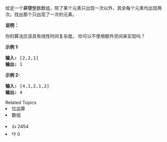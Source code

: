 <p>给定一个<strong>非空</strong>整数数组，除了某个元素只出现一次以外，其余每个元素均出现两次。找出那个只出现了一次的元素。</p>

<p><strong>说明：</strong></p>

<p>你的算法应该具有线性时间复杂度。 你可以不使用额外空间来实现吗？</p>

<p><strong>示例 1:</strong></p>

<pre><strong>输入:</strong> [2,2,1]
<strong>输出:</strong> 1
</pre>

<p><strong>示例&nbsp;2:</strong></p>

<pre><strong>输入:</strong> [4,1,2,1,2]
<strong>输出:</strong> 4</pre>
<div><div>Related Topics</div><div><li>位运算</li><li>数组</li></div></div><br><div><li>👍 2454</li><li>👎 0</li></div>